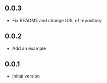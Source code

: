 ## 0.0.3
* Fix README and change URL of repository
## 0.0.2
* Add an example
## 0.0.1
* Initial version
